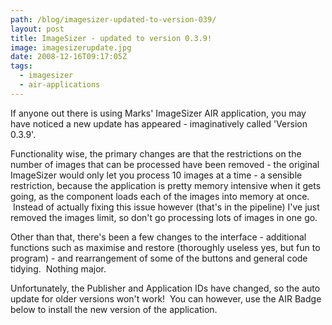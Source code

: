 ```yaml
---
path: /blog/imagesizer-updated-to-version-039/
layout: post
title: ImageSizer - updated to version 0.3.9!
image: imagesizerupdate.jpg
date: 2008-12-16T09:17:05Z
tags:
  - imagesizer
  - air-applications
---
```


If anyone out there is using Marks' ImageSizer AIR application, you may have noticed a new update has appeared - imaginatively called 'Version 0.3.9'.

Functionality wise, the primary changes are that the restrictions on the number of images that can be processed have been removed - the original ImageSizer would only let you process 10 images at a time - a sensible restriction, because the application is pretty memory intensive when it gets going, as the component loads each of the images into memory at once.  Instead of actually fixing this issue however (that's in the pipeline) I've just removed the images limit, so don't go processing lots of images in one go.

Other than that, there's been a few changes to the interface - additional functions such as maximise and restore (thoroughly useless yes, but fun to program) - and rearrangement of some of the buttons and general code tidying.  Nothing major.

Unfortunately, the Publisher and Application IDs have changed, so the auto update for older versions won't work!  You can however, use the AIR Badge below to install the new version of the application.
